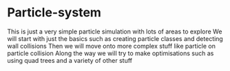 # Particle-system
This is just a very simple particle simulation with lots of areas to explore 
We will start with just the basics such as creating particle classes and detecting wall collisions
Then we will move onto more complex stuff like particle on particle collision
Along the way we will try to make optimisations such as using quad trees and a variety of other stuff
